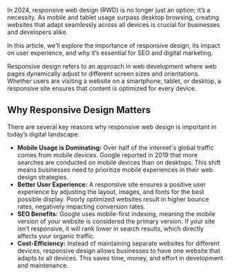 In 2024, responsive web design (RWD) is no longer just an option; it’s a necessity. As mobile and tablet usage surpass desktop browsing, creating websites that adapt seamlessly across all devices is crucial for businesses and developers alike.

In this article, we’ll explore the importance of responsive design, its impact on user experience, and why it’s essential for SEO and digital marketing.

Responsive design refers to an approach in web development where web pages dynamically adjust to different screen sizes and orientations. Whether users are visiting a website on a smartphone, tablet, or desktop, a responsive site ensures that content is optimized for every device.

## Why Responsive Design Matters

There are several key reasons why responsive web design is important in today’s digital landscape:

- **Mobile Usage is Dominating:** Over half of the internet's global traffic comes from mobile devices. Google reported in 2019 that more searches are conducted on mobile devices than on desktops. This shift means businesses need to prioritize mobile experiences in their web design strategies.
- **Better User Experience:** A responsive site ensures a positive user experience by adjusting the layout, images, and fonts for the best possible display. Poorly optimized websites result in higher bounce rates, negatively impacting conversion rates.
- **SEO Benefits:** Google uses mobile-first indexing, meaning the mobile version of your website is considered the primary version. If your site isn’t responsive, it will rank lower in search results, which directly affects your organic traffic.
- **Cost-Efficiency:** Instead of maintaining separate websites for different devices, responsive design allows businesses to have one website that adapts to all devices. This saves time, money, and effort in development and maintenance.
